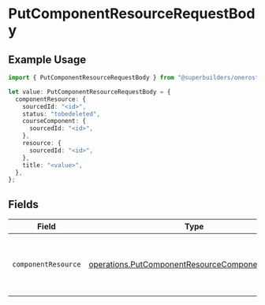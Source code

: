 # PutComponentResourceRequestBody

## Example Usage

```typescript
import { PutComponentResourceRequestBody } from "@superbuilders/oneroster/models/operations";

let value: PutComponentResourceRequestBody = {
  componentResource: {
    sourcedId: "<id>",
    status: "tobedeleted",
    courseComponent: {
      sourcedId: "<id>",
    },
    resource: {
      sourcedId: "<id>",
    },
    title: "<value>",
  },
};
```

## Fields

| Field                                                                                                                | Type                                                                                                                 | Required                                                                                                             | Description                                                                                                          |
| -------------------------------------------------------------------------------------------------------------------- | -------------------------------------------------------------------------------------------------------------------- | -------------------------------------------------------------------------------------------------------------------- | -------------------------------------------------------------------------------------------------------------------- |
| `componentResource`                                                                                                  | [operations.PutComponentResourceComponentResource](../../models/operations/putcomponentresourcecomponentresource.md) | :heavy_check_mark:                                                                                                   | Represents a resource associated with a course component.                                                            |